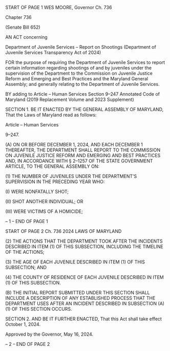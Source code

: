 START OF PAGE 1
WES MOORE, Governor Ch. 736

Chapter 736

(Senate Bill 652)

AN ACT concerning

Department of Juvenile Services – Report on Shootings
(Department of Juvenile Services Transparency Act of 2024)

FOR the purpose of requiring the Department of Juvenile Services to report certain
information regarding shootings of and by juveniles under the supervision of the
Department to the Commission on Juvenile Justice Reform and Emerging and Best
Practices and the Maryland General Assembly; and generally relating to the
Department of Juvenile Services.

BY adding to
Article – Human Services
Section 9–247
Annotated Code of Maryland
(2019 Replacement Volume and 2023 Supplement)

SECTION 1. BE IT ENACTED BY THE GENERAL ASSEMBLY OF MARYLAND,
That the Laws of Maryland read as follows:

Article – Human Services

9–247.

(A) ON OR BEFORE DECEMBER 1, 2024, AND EACH DECEMBER 1
THEREAFTER, THE DEPARTMENT SHALL REPORT TO THE COMMISSION ON
JUVENILE JUSTICE REFORM AND EMERGING AND BEST PRACTICES AND, IN
ACCORDANCE WITH § 2–1257 OF THE STATE GOVERNMENT ARTICLE, TO THE
GENERAL ASSEMBLY ON:

(1) THE NUMBER OF JUVENILES UNDER THE DEPARTMENT’S
SUPERVISION IN THE PRECEDING YEAR WHO:

(I) WERE NONFATALLY SHOT;

(II) SHOT ANOTHER INDIVIDUAL; OR

(III) WERE VICTIMS OF A HOMICIDE;

– 1 –
END OF PAGE 1

START OF PAGE 2
Ch. 736 2024 LAWS OF MARYLAND

(2) THE ACTIONS THAT THE DEPARTMENT TOOK AFTER THE
INCIDENTS DESCRIBED IN ITEM (1) OF THIS SUBSECTION, INCLUDING THE TIMELINE
OF THE ACTIONS;

(3) THE AGE OF EACH JUVENILE DESCRIBED IN ITEM (1) OF THIS
SUBSECTION; AND

(4) THE COUNTY OF RESIDENCE OF EACH JUVENILE DESCRIBED IN
ITEM (1) OF THIS SUBSECTION.

(B) THE INITIAL REPORT SUBMITTED UNDER THIS SECTION SHALL
INCLUDE A DESCRIPTION OF ANY ESTABLISHED PROCESS THAT THE DEPARTMENT
USES AFTER AN INCIDENT DESCRIBED IN SUBSECTION (A)(1) OF THIS SECTION
OCCURS.

SECTION 2. AND BE IT FURTHER ENACTED, That this Act shall take effect
October 1, 2024.

Approved by the Governor, May 16, 2024.

– 2 –
END OF PAGE 2